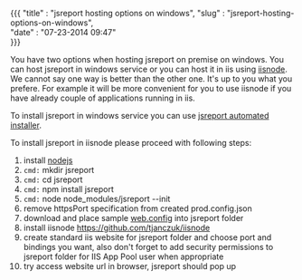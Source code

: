 ﻿{{{
    "title"    : "jsreport hosting options on windows",
    "slug"     : "jsreport-hosting-options-on-windows",  
    "date"     : "07-23-2014 09:47"    
}}}

You have two options when hosting jsreport on premise on windows. You can host jsreport in windows service or you can host it in iis using [iisnode](https://github.com/tjanczuk/iisnode). We cannot say one way is better than the other one. It's up to you what you prefere. For example it will be more convenient for you to use iisnode if you have already couple of applications running in iis.

To install jsreport in windows service you can use [jsreport automated installer](http://jsreport.net/downloads).

To install jsreport in iisnode please proceed with following steps:

1. install [nodejs](http://nodejs.org/)
2. `cmd:` mkdir jsreport
3. `cmd:` cd jsreport
4. `cmd:` npm install jsreport
5. `cmd:` node node_modules/jsreport --init
6. remove httpsPort specification from created prod.config.json
7. download and place sample [web.config](https://github.com/jsreport/docs/blob/master/installation/web.config) into jsreport folder
8. install iisnode https://github.com/tjanczuk/iisnode
9. create standard iis website for jsreport folder and choose port and bindings you want, also don't forget to add security permissions to jsreport folder for IIS App Pool user when appropriate
10. try access website url in browser, jsreport should pop up 